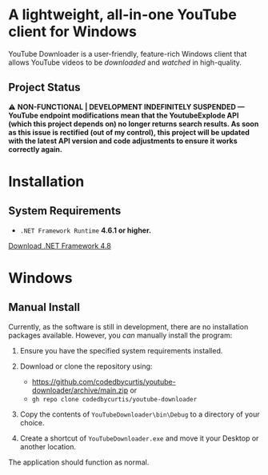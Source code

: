 # A lightweight, all-in-one YouTube client for Windows
YouTube Downloader is a user-friendly, feature-rich Windows client that allows YouTube videos to be _downloaded_ and _watched_ in high-quality.
## Project Status
⚠️ **NON-FUNCTIONAL | DEVELOPMENT INDEFINITELY SUSPENDED — YouTube endpoint modifications mean that the YoutubeExplode API (which this project depends on) no longer returns search results. As soon as this issue is rectified (out of my control), this project will be updated with the latest API version and code adjustments to ensure it works correctly again.**

# Installation
## System Requirements
- `.NET Framework Runtime` **4.6.1 or higher.**

[Download .NET Framework 4.8](https://dotnet.microsoft.com/download/dotnet-framework/net48)

# Windows
## Manual Install
Currently, as the software is still in development, there are no installation packages available. However, you _can_ manually install the program:  

1. Ensure you have the specified system requirements installed.  

2. Download or clone the repository using:
    - https://github.com/codedbycurtis/youtube-downloader/archive/main.zip or
    - `gh repo clone codedbycurtis/youtube-downloader`  
    
3. Copy the contents of `YouTubeDownloader\bin\Debug` to a directory of your choice.  

4. Create a shortcut of `YouTubeDownloader.exe` and move it your Desktop or another location.  

The application should function as normal.
